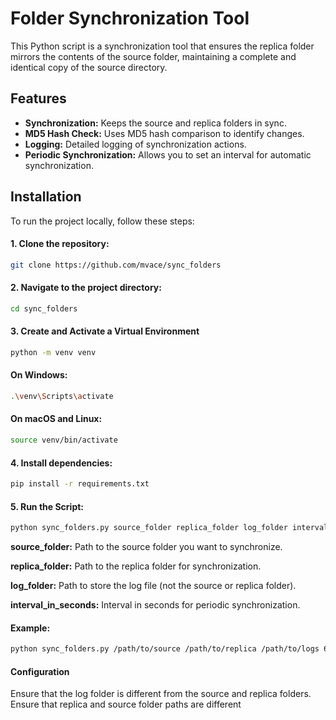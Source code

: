 # Folder Synchronization Tool

This Python script is a synchronization tool that ensures the replica folder mirrors the contents of the source folder, maintaining a complete and identical copy of the source directory.

## Features

- **Synchronization:** Keeps the source and replica folders in sync.
- **MD5 Hash Check:** Uses MD5 hash comparison to identify changes.
- **Logging:** Detailed logging of synchronization actions.
- **Periodic Synchronization:** Allows you to set an interval for automatic synchronization.



## Installation

To run the project locally, follow these steps:

#### 1. Clone the repository:

   ```bash
   git clone https://github.com/mvace/sync_folders
   ```


#### 2. Navigate to the project directory:

```bash
cd sync_folders
```

#### 3. Create and Activate a Virtual Environment

```bash
python -m venv venv
```
#### On Windows:
```bash
.\venv\Scripts\activate
```

#### On macOS and Linux:
```bash
source venv/bin/activate
```

#### 4. Install dependencies:

```bash
pip install -r requirements.txt
```

#### 5. Run the Script:

```bash
python sync_folders.py source_folder replica_folder log_folder interval_in_seconds
```
**source_folder:** Path to the source folder you want to synchronize.

**replica_folder:** Path to the replica folder for synchronization.

**log_folder:** Path to store the log file (not the source or replica folder).

**interval_in_seconds:** Interval in seconds for periodic synchronization.

#### Example:

```bash
python sync_folders.py /path/to/source /path/to/replica /path/to/logs 60
```

#### Configuration
Ensure that the log folder is different from the source and replica folders.
Ensure that replica and source folder paths are different

